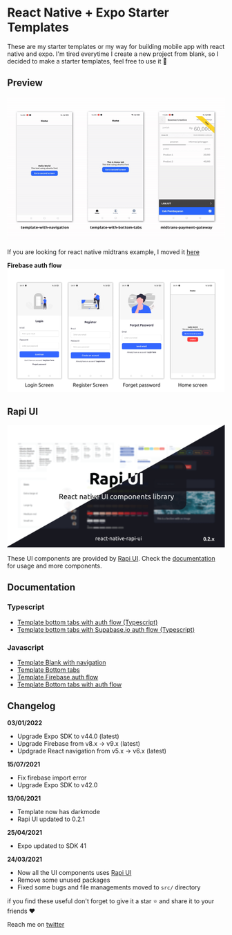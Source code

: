 # React Native + Expo Starter Templates

These are my starter templates or my way for building mobile app with react native and expo. I'm tired everytime I create a new project from blank, so I decided to make a starter templates, feel free to use it 🥳

## Preview

![media/thumbnail.gif](media/thumbnail.gif)

If you are looking for react native midtrans example, I moved it [here](https://github.com/codingki/react-native-midtrans-example)

**Firebase auth flow**
![media/authflow.png](media/authflow.png)

## Rapi UI

![media/hero.png](media/hero.png)

These UI components are provided by [Rapi UI](https://rapi-ui.kikiding.space/).
Check the [documentation](https://rapi-ui.kikiding.space/docs/) for usage and more components.

## Documentation

### Typescript

- [Template bottom tabs with auth flow (Typescript)](https://github.com/codingki/react-native-expo-template/tree/master/template-typescript-bottom-tabs-with-auth-flow)
- [Template bottom tabs with Supabase.io auth flow (Typescript)](https://github.com/codingki/react-native-expo-template/tree/master/template-typescript-bottom-tabs-supabase-auth-flow)

### Javascript

- [Template Blank with navigation](https://github.com/codingki/react-native-expo-template/tree/master/template-with-navigation)
- [Template Bottom tabs](https://github.com/codingki/react-native-expo-template/tree/master/template-with-bottom-tabs)
- [Template Firebase auth flow](https://github.com/codingki/react-native-expo-template/tree/master/template-with-firebase-auth-flow)
- [Template Bottom tabs with auth flow](https://github.com/codingki/react-native-expo-template/tree/master/template-with-bottom-tabs-auth-flow)

## Changelog

**03/01/2022**

- Upgrade Expo SDK to v44.0 (latest)
- Upgrade Firebase from v8.x -> v9.x (latest)
- Updgrade React navigation from v5.x -> v6.x (latest)

**15/07/2021**

- Fix firebase import error
- Upgrade Expo SDK to v42.0

**13/06/2021**

- Template now has darkmode
- Rapi UI updated to 0.2.1

**25/04/2021**

- Expo updated to SDK 41

**24/03/2021**

- Now all the UI components uses [Rapi UI](https://rapi-ui.kikiding.space/)
- Remove some unused packages
- Fixed some bugs and file managements moved to `src/` directory

if you find these useful don't forget to give it a star ⭐ and share it to your friends ❤️

Reach me on [twitter](https://twitter.com/kikiding/)
